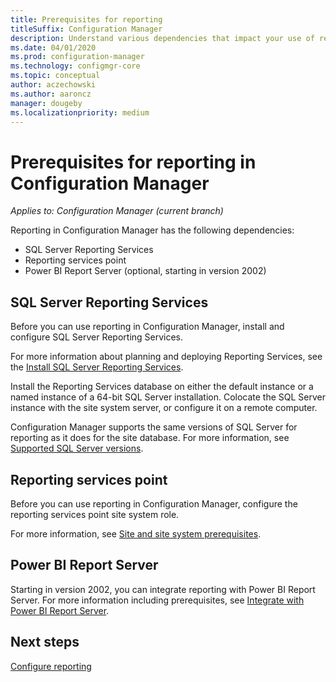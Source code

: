 ```yaml
---
title: Prerequisites for reporting
titleSuffix: Configuration Manager
description: Understand various dependencies that impact your use of reporting in Configuration Manager.
ms.date: 04/01/2020
ms.prod: configuration-manager
ms.technology: configmgr-core
ms.topic: conceptual
author: aczechowski
ms.author: aaroncz
manager: dougeby
ms.localizationpriority: medium
---
```


# Prerequisites for reporting in Configuration Manager

*Applies to: Configuration Manager (current branch)*

Reporting in Configuration Manager has the following dependencies:

- SQL Server Reporting Services
- Reporting services point
- Power BI Report Server (optional, starting in version 2002)

## SQL Server Reporting Services

Before you can use reporting in Configuration Manager, install and configure SQL Server Reporting Services.

For more information about planning and deploying Reporting Services, see the [Install SQL Server Reporting Services](/sql/reporting-services/install-windows/install-reporting-services).

Install the Reporting Services database on either the default instance or a named instance of a 64-bit SQL Server installation. Colocate the SQL Server instance with the site system server, or configure it on a remote computer.

Configuration Manager supports the same versions of SQL Server for reporting as it does for the site database. For more information, see [Supported SQL Server versions](../../plan-design/configs/support-for-sql-server-versions.md#bkmk_SQLVersions).

## Reporting services point

Before you can use reporting in Configuration Manager, configure the reporting services point site system role.

For more information, see [Site and site system prerequisites](../../plan-design/configs/site-and-site-system-prerequisites.md#reporting-services-point).

## Power BI Report Server

Starting in version 2002, you can integrate reporting with Power BI Report Server. For more information including prerequisites, see [Integrate with Power BI Report Server](powerbi-report-server.md).

## Next steps

[Configure reporting](configuring-reporting.md)